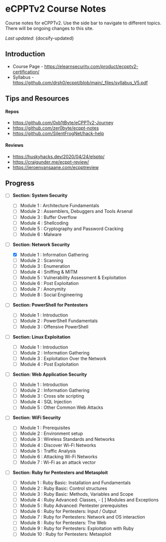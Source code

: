 # eCPPTv2 Course Notes

Course notes for eCPPTv2. Use the side bar to navigate to different topics. There will be ongoing changes to this site.

_Last updated_: {docsify-updated}

## Introduction

* Course Page - https://elearnsecurity.com/product/ecpptv2-certification/
* Syllabus - https://github.com/drsh0/ecppt/blob/main/_files/syllabus_V5.pdf

## Tips and Resources
<!-- tabs:start -->

#### **Repos**

* https://github.com/0xb1tByte/eCPPTv2-Journey
* https://github.com/zer0byte/ecppt-notes
* https://github.com/SilentFrogNet/hack-help

#### **Reviews**

* https://huskyhacks.dev/2020/04/24/elsptp/
* https://craigunder.me/ecppt-review/
* https://jeroenvansaane.com/ecpptreview

<!-- tabs:end -->

## Progress

- [ ] **Section: System Security**

    - [ ] Module 1 : Architecture Fundamentals
    - [ ] Module 2 : Assemblers, Debuggers and Tools Arsenal
    - [ ] Module 3 : Buffer Overflow
    - [ ] Module 4 : Shellcoding
    - [ ] Module 5 : Cryptography and Password Cracking
    - [ ] Module 6 : Malware

- [ ] **Section: Network Security**

    - [x] Module 1 : Information Gathering
    - [ ] Module 2 : Scanning
    - [ ] Module 3 : Enumeration
    - [ ] Module 4 : Sniffing & MITM
    - [ ] Module 5 : Vulnerability Assessment & Exploitation
    - [ ] Module 6 : Post Exploitation
    - [ ] Module 7 : Anonymity
    - [ ] Module 8 : Social Engineering

- [ ] **Section: PowerShell for Pentesters**

    - [ ] Module 1 : Introduction
    - [ ] Module 2 : PowerShell Fundamentals
    - [ ] Module 3 : Offensive PowerShell

- [ ] **Section: Linux Exploitation**

    - [ ] Module 1 : Introduction
    - [ ] Module 2 : Information Gathering
    - [ ] Module 3 : Exploitation Over the Network
    - [ ] Module 4 : Post Exploitation

- [ ] **Section: Web Application Security**

    - [ ] Module 1 : Introduction
    - [ ] Module 2 : Information Gathering
    - [ ] Module 3 : Cross site scripting
    - [ ] Module 4 : SQL Injection
    - [ ] Module 5 : Other Common Web Attacks

- [ ] **Section: WiFi Security**

    - [ ] Module 1 : Prerequisites
    - [ ] Module 2 : Environment setup
    - [ ] Module 3 : Wireless Standards and Networks
    - [ ] Module 4 : Discover Wi-Fi Networks
    - [ ] Module 5 : Traffic Analysis
    - [ ] Module 6 : Attacking Wi-Fi Networks
    - [ ] Module 7 : Wi-Fi as an attack vector

- [ ] **Section: Ruby for Pentesters and Metasploit**

    - [ ] Module 1 : Ruby Basic: Installation and Fundamentals
    - [ ] Module 2 : Ruby Basic: Control structures
    - [ ] Module 3 : Ruby Basic: Methods, Variables and Scope
    - [ ] Module 4 : Ruby Advanced: Classes, - [ ] Modules and Exceptions
    - [ ] Module 5 : Ruby Advanced: Pentester prerequisites
    - [ ] Module 6 : Ruby for Pentesters: Input / Output
    - [ ] Module 7 : Ruby for Pentesters: Network and OS interaction
    - [ ] Module 8 : Ruby for Pentesters: The Web
    - [ ] Module 9 : Ruby for Pentesters: Exploitation with Ruby
    - [ ] Module 10 : Ruby for Pentesters: Metasploit